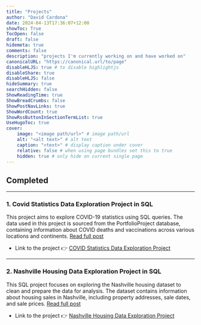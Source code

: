 ```yaml
---
title: "Projects"
author: "David Cardona"
date: 2024-04-13T17:36:07+12:00
showToc: True
TocOpen: false
draft: false
hidemeta: true
comments: false
description: "projects I'm currently working on and have worked on"
canonicalURL: "https://canonical.url/to/page"
disableHLJS: true # to disable highlightjs
disableShare: true
disableHLJS: false
hideSummary: true
searchHidden: false
ShowReadingTime: true
ShowBreadCrumbs: false
ShowPostNavLinks: true
ShowWordCount: true
ShowRssButtonInSectionTermList: true
UseHugoToc: true
cover:
    image: "<image path/url>" # image path/url
    alt: "<alt text>" # alt text
    caption: "<text>" # display caption under cover
    relative: false # when using page bundles set this to true
    hidden: true # only hide on current single page
---
```


## Completed
---
### 1. Covid Statistics Data Exploration Project in SQL

This project aims to explore COVID-19 statistics using SQL queries. The data used in this project is sourced from the PortfolioProject database, containing information about COVID deaths and vaccinations across various locations and continents. [Read full post](/posts/003_covid_statistics_data_exploration_project_in_sql/)


- Link to the project 👉
[COVID Statistics Data Exploration Project](https://github.com/davidcardonadev/COVID_Statistics_Data_Exploration_Project_in_SQL)

---

### 2. Nashville Housing Data Exploration Project in SQL

This SQL project focuses on exploring the Nashville housing dataset to clean and prepare the data for analysis. The dataset contains information about housing sales in Nashville, including property addresses, sale dates, and sale prices. [Read full post](/posts/004_nashville_housing_data_exploration_project_in_sql/)


- Link to the project 👉
[Nashville Housing Data Exploration Project](https://github.com/davidcardonadev/Nashville_Housing_Data_Exploration_Project_in_SQL)

<!-- ---  
  

## What I am currently working on 
--- -->




<!-- ## Ideas for the future

- Python script to scrap flights every day and generate a report. -->